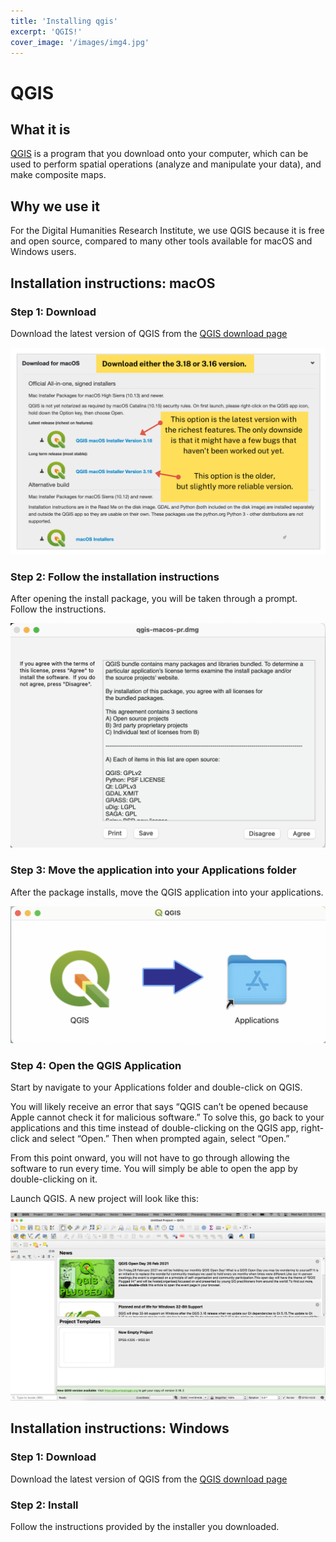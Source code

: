 ```yaml
---
title: 'Installing qgis'
excerpt: 'QGIS!'
cover_image: '/images/img4.jpg'
---
```


# QGIS

## What it is

[QGIS](http://www.qgis.org/en/site/) is a program that you download onto your computer, which can be used to perform spatial operations (analyze and manipulate your data), and make composite maps. 

## Why we use it

For the Digital Humanities Research Institute, we use QGIS because it is free and open source, compared to many other tools available for macOS and Windows users.

## Installation instructions: macOS

### Step 1: Download

Download the latest version of QGIS from the [QGIS download page](https://qgis.org/en/site/forusers/download.html)

![List of QGIS download options ](/images/guides/qgis-install.png)

### Step 2: Follow the installation instructions

After opening the install package, you will be taken through a prompt. Follow the instructions.

![Screenshot depicting the QGIS Installer](/images/guides/qgis-download-prompt.png)

### Step 3: Move the application into your Applications folder

After the package installs, move the QGIS application into your applications.

![QGIS move to apps](/images/guides/qgis-into-apps.png)

### Step 4: Open the QGIS Application

Start by navigate to your Applications folder and double-click on QGIS.

You will likely receive an error that says “QGIS can’t be opened because Apple cannot check it for malicious software.” To solve this, go back to your applications and this time instead of double-clicking on the QGIS app, right-click and select “Open.” Then when prompted again, select “Open.”

From this point onward, you will not have to go through allowing the software to run every time. You will simply be able to open the app by double-clicking on it. 
 
Launch QGIS. A new project will look like this:

![QGIS installer](/images/guides/qgis-interface.png)

## Installation instructions: Windows

### Step 1: Download

Download the latest version of QGIS from the [QGIS download page](https://qgis.org/en/site/forusers/download.html)

### Step 2: Install

Follow the instructions provided by the installer you downloaded.  

<!-- TODO: We might need more detailed installation instructions for Windows here? -->
